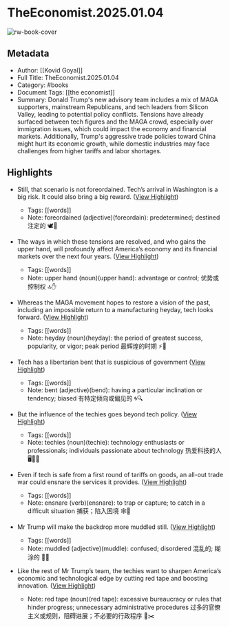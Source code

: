 # TheEconomist.2025.01.04

![rw-book-cover](https://readwise-assets.s3.amazonaws.com/media/reader/parsed_document_assets/256329707/LJiGjrk232F5qlQ6fFhU7OsBszBUqoYzKnaYd65vOzI-cove_YONYKvc.jpg)

## Metadata
- Author: [[Kovid Goyal]]
- Full Title: TheEconomist.2025.01.04
- Category: #books
- Document Tags: [[the economist]] 
- Summary: Donald Trump's new advisory team includes a mix of MAGA supporters, mainstream Republicans, and tech leaders from Silicon Valley, leading to potential policy conflicts. Tensions have already surfaced between tech figures and the MAGA crowd, especially over immigration issues, which could impact the economy and financial markets. Additionally, Trump's aggressive trade policies toward China might hurt its economic growth, while domestic industries may face challenges from higher tariffs and labor shortages.

## Highlights
- Still, that scenario is not foreordained. Tech’s arrival in Washington is a big risk. It could also bring a big reward. ([View Highlight](https://read.readwise.io/read/01jgray125xr9dbtcm4vq6z9ez))
    - Tags: [[words]] 
    - Note: foreordained (adjective)(foreordain): predetermined; destined 注定的 🕊️🔮

- The ways in which these tensions are resolved, and who gains the upper hand, will profoundly affect America’s economy and its financial markets over the next four years. ([View Highlight](https://read.readwise.io/read/01jgrexv26n5w9nca216z9vr00))
    - Tags: [[words]] 
    - Note: upper hand (noun)(upper hand): advantage or control; 优势或控制权 🔝✋

- Whereas the MAGA movement hopes to restore a vision of the past, including an impossible return to a manufacturing heyday, tech looks forward. ([View Highlight](https://read.readwise.io/read/01jhtg53gkfdm45qfa2wc3zs6r))
    - Tags: [[words]] 
    - Note: heyday (noun)(heyday): the period of greatest success, popularity, or vigor; peak period 最辉煌的时期 ⚡🌟

- Tech has a libertarian bent that is suspicious of government ([View Highlight](https://read.readwise.io/read/01jhszf568kb325jz3kkexcsj7))
    - Tags: [[words]] 
    - Note: bent (adjective)(bend): having a particular inclination or tendency; biased 有特定倾向或偏见的 🌀🔍

- But the influence of the techies goes beyond tech policy. ([View Highlight](https://read.readwise.io/read/01jgrf328ck54ycw7acyt7ggdx))
    - Tags: [[words]] 
    - Note: techies (noun)(techie): technology enthusiasts or professionals; individuals passionate about technology 热爱科技的人 🖥️👩‍💻

- Even if tech is safe from a first round of tariffs on goods, an all-out trade war could ensnare the services it provides. ([View Highlight](https://read.readwise.io/read/01jhwn6a2232sesw1tjpwsvktv))
    - Tags: [[words]] 
    - Note: ensnare (verb)(ensnare): to trap or capture; to catch in a difficult situation 捕获；陷入困境 🕸️🐾

- Mr Trump will make the backdrop more muddled still. ([View Highlight](https://read.readwise.io/read/01jhwn8p5zy2786haek24am0q0))
    - Tags: [[words]] 
    - Note: muddled (adjective)(muddle): confused; disordered 混乱的; 糊涂的 🤔🔄

- Like the rest of Mr Trump’s team, the techies want to sharpen America’s economic and technological edge by cutting red tape and boosting innovation. ([View Highlight](https://read.readwise.io/read/01jgrfs29m3xvyv9x3rbjb5dd6))
    - Note: red tape (noun)(red tape): excessive bureaucracy or rules that hinder progress; unnecessary administrative procedures 过多的官僚主义或规则，阻碍进展；不必要的行政程序 📜✂️

